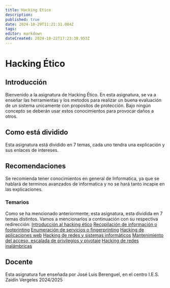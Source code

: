 ```yaml
---
title: Hacking Etico
description: 
published: true
date: 2024-10-29T11:21:31.084Z
tags: 
editor: markdown
dateCreated: 2024-10-22T17:23:38.953Z
---
```


# Hacking Ético
## Introducción
Bienvenido a la asignatura de Hacking Ético. En esta asignatura, se va a enseñar las herramientas y los metodos para realizar un buena evaluación de un sistema unicamente con propositos de protección.
Bajo ningún concepto se deberán usar estos conocimientos para provocar daños a otros.
## Como está dividido
Esta asignatura está dividido en 7 temas, cada uno tendra una explicación y sus enlaces de intereses.
## Recomendaciones
Se recomienda tener conocimientos en general de Informatica, ya que se hablará de terminos avanzados de informatica y no se hará tanto incapie en las explicaciones.
### Temarios
Como se ha mencionado anteriormente, esta asignatura, esta dividida en 7 temas distintos. Vamos a mencionarlos a continuación con su respectiva redirección:
[Introducción al hacking ético]()
[Recopilación de información o footprinting]()
[Enumeración de servicios o fingerprinting]()
[Hacking de aplicaciones web]()
[Hacking de redes y sistemas informáticos]()
[Mantenimiento del acceso, escalada de privilegios y pivotaje]()
[Hacking de redes inalámbricas]()
## Docente
Esta asignatura fue enseñada por José Luis Berenguel, en el centro I.E.S. Zaidín Vergeles 2024/2025
